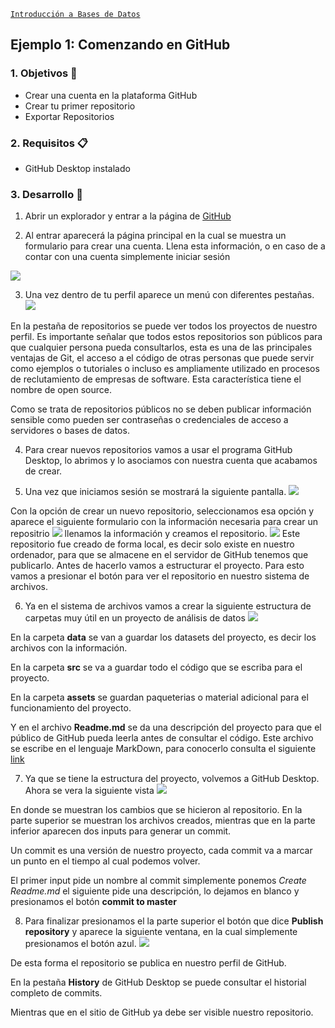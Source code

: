 [`Introducción a Bases de Datos`](../../Readme.md) 

## Ejemplo 1: Comenzando en GitHub

### 1. Objetivos :dart:
- Crear una cuenta en la plataforma GitHub
- Crear tu primer repositorio
- Exportar Repositorios


### 2. Requisitos :clipboard:
- GitHub Desktop instalado

### 3. Desarrollo :rocket:

1.  Abrir un explorador y entrar a la página de [GitHub](https://www.github.com)

2. Al entrar aparecerá la página principal en la cual se muestra un formulario para crear una cuenta. Llena esta información, o en caso de a contar con una cuenta simplemente iniciar sesión

![](img/singup.png)

3. Una vez dentro de tu perfil aparece un menú con diferentes pestañas.
![](img/menu.png)

En la pestaña de repositorios se puede ver todos los proyectos de nuestro perfil. Es importante señalar que todos estos repositorios son públicos para que cualquier persona pueda consultarlos, esta es una de las principales ventajas de Git, el acceso a el código de otras personas que puede servir como ejemplos o tutoriales o incluso es ampliamente utilizado en procesos de reclutamiento de empresas de software. Esta característica tiene el nombre de open source. 


Como se trata de repositorios públicos no se deben publicar información sensible como pueden ser contraseñas o credenciales de acceso a servidores o bases de datos.

4. Para crear nuevos repositorios vamos a usar el programa GitHub Desktop, lo abrimos y lo asociamos con nuestra cuenta que acabamos de crear.

5. Una vez que iniciamos sesión se mostrará la siguiente pantalla.
![](img/desk.png)

Con la opción de crear un nuevo repositorio, seleccionamos esa opción y aparece el siguiente formulario con la información necesaria para crear un repositrio
![](img/newrepo.png)
llenamos la información y creamos el repositorio.
![](img/repo.png)
Este repositorio fue creado de forma local, es decir solo existe en nuestro ordenador, para que se almacene en el servidor de GitHub tenemos que publicarlo. Antes de hacerlo vamos a estructurar el proyecto. Para esto vamos a presionar el botón para ver el repositorio en nuestro sistema de archivos.

6. Ya en el sistema de archivos vamos a crear la siguiente estructura de carpetas muy útil en un proyecto de análisis de datos
![](img/estructura.png)

En la carpeta __data__ se van a guardar los datasets del proyecto, es decir los archivos con la información. 

En la carpeta __src__ se va a guardar todo el código que se escriba para el proyecto.

En la carpeta __assets__ se guardan paqueterias o material adicional para el funcionamiento del proyecto. 

Y en el archivo __Readme.md__ se da una descripción del proyecto para que el público de GitHub pueda leerla antes de consultar el código. Este archivo se escribe en el lenguaje MarkDown, para conocerlo consulta el siguiente [link](https://github.com/adam-p/markdown-here/wiki/Markdown-Cheatsheet)

7. Ya que se tiene la estructura del proyecto, volvemos a GitHub Desktop. Ahora se vera la siguiente vista
![](img/precommit.png)

En donde se muestran los cambios que se hicieron al repositorio. En la parte superior se muestran los archivos creados, mientras que en la parte inferior aparecen dos inputs para generar un commit. 

Un commit es una versión de nuestro proyecto, cada commit va a marcar un punto en el tiempo al cual podemos volver. 

El primer input pide un nombre al commit simplemente ponemos _Create Readme.md_ el siguiente pide una descripción, lo dejamos en blanco y presionamos el botón __commit to master__ 

8. Para finalizar presionamos el la parte superior el botón que dice __Publish repository__ y aparece la siguiente ventana, en la cual simplemente presionamos el botón azul.
![](img/publish.png)

De esta forma el repositorio se publica en nuestro perfil de GitHub. 

En la pestaña __History__ de GitHub Desktop se puede consultar el historial completo de commits.

Mientras que en el sitio de GitHub ya debe ser visible nuestro repositorio.
<br/>
  

